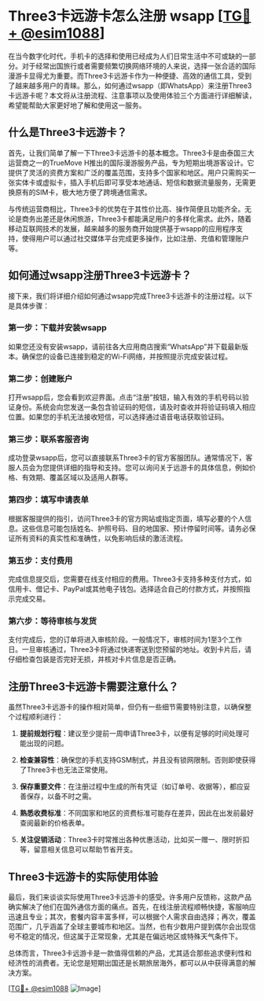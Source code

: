 # Three3卡远游卡怎么注册 wsapp [[TG💪+ @esim1088](https://t.me/s/esim1088)]

在当今数字化时代，手机卡的选择和使用已经成为人们日常生活中不可或缺的一部分。对于经常出国旅行或者需要频繁切换网络环境的人来说，选择一张合适的国际漫游卡显得尤为重要。而Three3卡远游卡作为一种便捷、高效的通信工具，受到了越来越多用户的青睐。那么，如何通过wsapp（即WhatsApp）来注册Three3卡远游卡呢？本文将从注册流程、注意事项以及使用体验三个方面进行详细解读，希望能帮助大家更好地了解和使用这一服务。

## 什么是Three3卡远游卡？

首先，让我们简单了解一下Three3卡远游卡的基本概念。Three3卡是由泰国三大运营商之一的TrueMove H推出的国际漫游服务产品，专为短期出境游客设计。它提供了灵活的资费方案和广泛的覆盖范围，支持多个国家和地区。用户只需购买一张实体卡或虚拟卡，插入手机后即可享受本地通话、短信和数据流量服务，无需更换原有的SIM卡，极大地方便了跨境通信需求。

与传统运营商相比，Three3卡的优势在于其性价比高、操作简便且功能齐全。无论是商务出差还是休闲旅游，Three3卡都能满足用户的多样化需求。此外，随着移动互联网技术的发展，越来越多的服务商开始提供基于wsapp的应用程序支持，使得用户可以通过社交媒体平台完成更多操作，比如注册、充值和管理账户等。

## 如何通过wsapp注册Three3卡远游卡？

接下来，我们将详细介绍如何通过wsapp完成Three3卡远游卡的注册过程。以下是具体步骤：

### 第一步：下载并安装wsapp

如果您还没有安装wsapp，请前往各大应用商店搜索“WhatsApp”并下载最新版本。确保您的设备已连接到稳定的Wi-Fi网络，并按照提示完成安装过程。

### 第二步：创建账户

打开wsapp后，您会看到欢迎界面。点击“注册”按钮，输入有效的手机号码以验证身份。系统会向您发送一条包含验证码的短信，请及时查收并将验证码填入相应位置。如果您的手机无法接收短信，可以选择通过语音电话获取验证码。

### 第三步：联系客服咨询

成功登录wsapp后，您可以直接联系Three3卡的官方客服团队。通常情况下，客服人员会为您提供详细的指导和支持。您可以询问关于远游卡的具体信息，例如价格、有效期、覆盖区域以及适用人群等。

### 第四步：填写申请表单

根据客服提供的指引，访问Three3卡的官方网站或指定页面，填写必要的个人信息。这些信息可能包括姓名、护照号码、目的地国家、预计停留时间等。请务必保证所有资料的真实性和准确性，以免影响后续的激活流程。

### 第五步：支付费用

完成信息提交后，您需要在线支付相应的费用。Three3卡支持多种支付方式，如信用卡、借记卡、PayPal或其他电子钱包。选择适合自己的付款方式，并按照指示完成交易。

### 第六步：等待审核与发货

支付完成后，您的订单将进入审核阶段。一般情况下，审核时间为1至3个工作日。一旦审核通过，Three3卡将通过快递寄送到您预留的地址。收到卡片后，请仔细检查包装是否完好无损，并核对卡片信息是否正确。

## 注册Three3卡远游卡需要注意什么？

虽然Three3卡远游卡的操作相对简单，但仍有一些细节需要特别注意，以确保整个过程顺利进行：

1. **提前规划行程**：建议至少提前一周申请Three3卡，以便有足够的时间处理可能出现的问题。
   
2. **检查兼容性**：确保您的手机支持GSM制式，并且没有锁网限制。否则即使获得了Three3卡也无法正常使用。

3. **保存重要文件**：在注册过程中生成的所有凭证（如订单号、收据等），都应妥善保存，以备不时之需。

4. **熟悉收费标准**：不同国家和地区的资费标准可能存在差异，因此在出发前最好查阅最新的价格表单。

5. **关注促销活动**：Three3卡时常推出各种优惠活动，比如买一赠一、限时折扣等，留意相关信息可以帮助节省开支。

## Three3卡远游卡的实际使用体验

最后，我们来谈谈实际使用Three3卡远游卡的感受。许多用户反馈称，这款产品确实解决了他们在国外通信方面的痛点。首先，在线注册流程顺畅快捷，客服响应迅速且专业；其次，套餐内容丰富多样，可以根据个人需求自由选择；再次，覆盖范围广，几乎涵盖了全球主要城市和地区。当然，也有少数用户提到偶尔会出现信号不稳定的情况，但这属于正常现象，尤其是在偏远地区或特殊天气条件下。

总体而言，Three3卡远游卡是一款值得信赖的产品，尤其适合那些追求便利性和经济性的消费者。无论您是短期出国还是长期旅居海外，都可以从中获得满意的解决方案。

[[TG💪+ @esim1088](https://t.me/s/esim1088) ![Image](https://i.postimg.cc/4NQfJmqS/Snipaste-2025-05-13-00-14-12.png)]